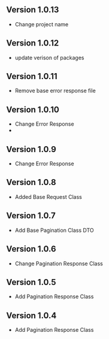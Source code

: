 ## Version 1.0.13
* Change project name

## Version 1.0.12
* update verison of packages

## Version 1.0.11
* Remove base error response file

## Version 1.0.10
* Change Error Response
* 
## Version 1.0.9
* Change Error Response

## Version 1.0.8
* Added Base Request Class

## Version 1.0.7
* Add Base Pagination Class DTO

## Version 1.0.6
* Change Pagination Response Class

## Version 1.0.5
* Add Pagination Response Class

## Version 1.0.4
* Add Pagination Response Class
